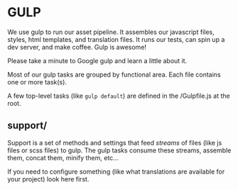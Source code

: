 # GULP
We use gulp to run our asset pipeline.  It assembles our javascript files, styles, html templates, and translation files.
It runs our tests, can spin up a dev server, and make coffee.  Gulp is awesome!

Please take a minute to Google gulp and learn a little about it.

Most of our gulp tasks are grouped by functional area.  Each file contains one or more task(s).

A few top-level tasks (like `gulp default`) are defined in the /Gulpfile.js at the root.

## support/
Support is a set of methods and settings that feed *streams* of files (like js files or scss files) to gulp.
The gulp tasks consume these streams, assemble them, concat them, minify them, etc...

If you need to configure something (like what translations are available for your project) look here first.